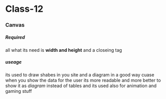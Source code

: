 # Class-12

### Canvas

##### Required
all what its need is **width and height** and a closeing tag
 
##### useage
its used to draw shabes in you site and a diagram in a good way cuase when you show the data for the user its more readable and more better to show it as *diagram* instead of tables and its used also for animation and gaming stuff 
